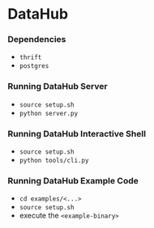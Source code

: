 DataHub
=======
### Dependencies
* `thrift`
* `postgres`

### Running DataHub Server
* `source setup.sh`
* `python server.py`


### Running DataHub Interactive Shell
* `source setup.sh`
* `python tools/cli.py`

### Running DataHub Example Code
* `cd examples/<...>`
* `source setup.sh`
* execute the `<example-binary>`
